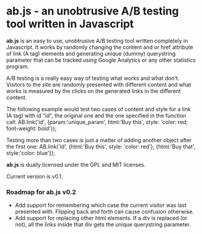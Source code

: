 # **ab.js** - an unobtrusive A/B testing tool written in Javascript #

**ab.js** is an easy to use, unobtrusive A/B testing tool written completely in Javascript.
It works by randomly changing the content and or href attribute of link (A tag) elements and generating unique (dummy) querystring parameter that can be tracked using Google Analytics or any other statistics program.

A/B testing is a really easy way of testing what works and what don't. Visitors to the site are randomly presented with different content and what works is measured by the clicks on the generated links in the different content.

The following example would test two cases of content and style for a link (A tag) with id "id", the original one and the one specified in the function call:
	AB.link('id', {param:'unique_param', html:'Buy this', style: 'color: red; font-weight: bold'});

Testing more than two cases is just a matter of adding another object after the first one:
	AB.link('id', {html:'Buy this', style: 'color: red'}, {html:'Buy that', style:'color: blue'});

**ab.js** is dually licensed under the GPL and MIT licenses.

Current version is v0.1.

### Roadmap for ab.js v0.2 ###
+	Add support for remembering which case the current visitor was last presented with. Flipping back and forth can cause confusion otherwise.
+	Add support for replacing other html elements. If a div is replaced (or not), all the links inside that div gets the unique querystring parameter.